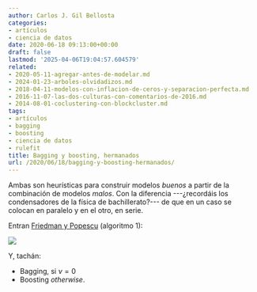 ```yaml
---
author: Carlos J. Gil Bellosta
categories:
- artículos
- ciencia de datos
date: 2020-06-18 09:13:00+00:00
draft: false
lastmod: '2025-04-06T19:04:57.604579'
related:
- 2020-05-11-agregar-antes-de-modelar.md
- 2024-01-23-arboles-olvidadizos.md
- 2018-04-11-modelos-con-inflacion-de-ceros-y-separacion-perfecta.md
- 2016-11-07-las-dos-culturas-con-comentarios-de-2016.md
- 2014-08-01-coclustering-con-blockcluster.md
tags:
- artículos
- bagging
- boosting
- ciencia de datos
- rulefit
title: Bagging y boosting, hermanados
url: /2020/06/18/bagging-y-boosting-hermanados/
---
```


Ambas son heurísticas para construir modelos _buenos_ a partir de la combinación de modelos _malos_. Con la diferencia ---¿recordáis los condensadores de la física de bachillerato?--- de que en un caso se colocan en paralelo y en el otro,  en serie.

Entran [Friedman y Popescu](https://arxiv.org/abs/0811.1679) (algoritmo 1):

![](/wp-uploads/2020/06/friedman_popescu_algo_1.png#center)

Y, tachán:

* Bagging, si $\nu = 0$
* Boosting _otherwise_.